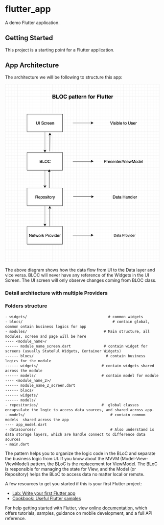 # flutter_app

A demo Flutter application.

## Getting Started

This project is a starting point for a Flutter application.

## App Architecture
The architecture we will be following to structure this app:

![The BLOC pattern](./assets/diagram.png)

The above diagram shows how the data flow from UI to the Data layer and vice versa. 
BLOC will never have any reference of the Widgets in the UI Screen. 
The UI screen will only observe changes coming from BLOC class.


### Detail architecture with multiple Providers


### Folders structure
```
- widgets/									   # common widgets
- blocs/										 # contain global, common ontain business logics for app
- modules/									 # Main structure, all modules, screen and page will be here
---- <module_name>/
------ module_name_screen.dart 				 # contain widget for screens (usually StateFul Widgets, Container Widgets)
------ blocs/  								  # contain business logics for the module
------ widgets/								# contain widgets shared across the module
------ models/								# contain model for module
---- <module_name_2>/
------ module_name_2_screen.dart 		
------ blocs/
------ widgets/
------ models/
- repositories/								#  global classes encapsulate the logic to access data sources, and shared across app.
- models/										# contain common models  shared across the app
---- app_model.dart
- datasources/									# Also understand is data storage layers, which are handle connect to difference data sources
- main.dart
```


The pattern helps you to organize the logic code in the BLoC and separate the business logic from UI. 
If you know about the MVVM (Model-View-ViewModel) pattern, the BLoC is the replacement for ViewModel. 
The BLoC is responsible for managing the state for View, and the Model (or Repository) helps the BLoC to access data no matter local or remote.

A few resources to get you started if this is your first Flutter project:

- [Lab: Write your first Flutter app](https://flutter.dev/docs/get-started/codelab)
- [Cookbook: Useful Flutter samples](https://flutter.dev/docs/cookbook)

For help getting started with Flutter, view 
[online documentation](https://flutter.dev/docs), which offers tutorials,
samples, guidance on mobile development, and a full API reference.
